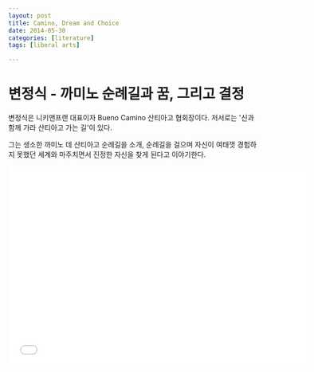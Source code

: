 ```yaml
---
layout: post
title: Camino, Dream and Choice
date: 2014-05-30
categories: [literature]
tags: [liberal arts]

---
```



# 변정식 - 까미노 순례길과 꿈, 그리고 결정

변정식은 니키앤프랜 대표이자 Bueno Camino 산티아고 협회장이다. 저서로는 '신과 함께 가라 산티아고 가는 길'이 있다.

그는 생소한 까미노 데 산티아고 순례길을 소개, 순례길을 걸으며 자신이 여태껏 경험하지 못했던 세계와 마주치면서 진정한 자신을 찾게 된다고 이야기한다.

<iframe width="600" height="400" src="//www.youtube.com/embed/tKEhHcjuanQ" frameborder="0" allowfullscreen></iframe>